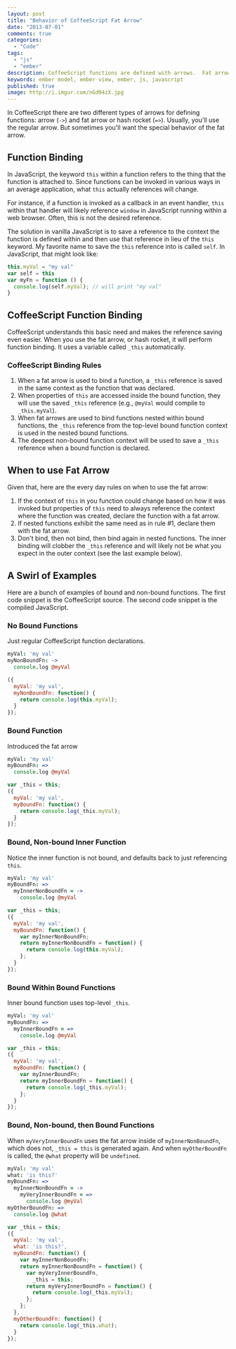 ```yaml
---
layout: post
title: "Behavior of CoffeeScript Fat Arrow"
date: "2013-07-01"
comments: true
categories:
  - "Code"
tags:
  - "js"
  - "ember"
description: CoffeeScript functions are defined with arrows.  Fat arrow provides special function binding.
keywords: ember model, ember view, ember, js, javascript
published: true
image: http://i.imgur.com/nGd04zX.jpg
---
```


In CoffeeScript there are two different types of arrows for defining functions:  arrow (`->`) and fat arrow or hash rocket (`=>`).  Usually, you'll use the regular arrow.  But sometimes you'll want the special behavior of the fat arrow.

<!--more-->

## Function Binding

In JavaScript, the keyword `this` within a function refers to the thing that the function is attached to.  Since functions can be invoked in various ways in an average application, what `this` actually references will change.

For instance, if a function is invoked as a callback in an event handler, `this` within that handler will likely reference `window` in JavaScript running within a web browser.  Often, this is not the desired reference.

The solution in vanilla JavaScript is to save a reference to the context the function is defined within and then use that reference in lieu of the `this` keyword.  My favorite name to save the `this` reference into is called `self`.  In JavaScript, that might look like:

```javascript manual-reference.js
this.myVal = "my val"
var self = this
var myFn = function () {
  console.log(self.myVal); // will print "my val"
}
```

## CoffeeScript Function Binding

CoffeeScript understands this basic need and makes the reference saving even easier.  When you use the fat arrow, or hash rocket, it will perform function binding.  It uses a variable called `_this` automatically.

### CoffeeScript Binding Rules

1. When a fat arrow is used to bind a function, a `_this` reference is saved in the same context as the function that was declared.
2. When properties of `this` are accessed inside the bound function, they will use the saved `_this` reference (e.g., `@myVal` would compile to `_this.myVal`).
3. When fat arrows are used to bind functions nested within bound functions, the `_this` reference from the top-level bound function context is used in the nested bound functions.
4. The deepest non-bound function context will be used to save a `_this` reference when a bound function is declared.

## When to use Fat Arrow

Given that, here are the every day rules on when to use the fat arrow:

1. If the context of `this` in you function could change based on how it was invoked but properties of `this` need to always reference the context where the function was created, declare the function with a fat arrow.
2. If nested functions exhibit the same need as in rule #1, declare them with the fat arrow.
3. Don't bind, then not bind, then bind again in nested functions.  The inner binding will clobber the `_this` reference and will likely not be what you expect in the outer context (see the last example below).

## A Swirl of Examples

Here are a bunch of examples of bound and non-bound functions.  The first code snippet is the CoffeeScript source.  The second code snippet is the compiled JavaScript.

### No Bound Functions

Just regular CoffeeScript function declarations.

```coffeescript non-bound.coffee
myVal: 'my val'
myNonBoundFn: ->
  console.log @myVal
```

```javascript non-bound.js
({
  myVal: 'my val',
  myNonBoundFn: function() {
    return console.log(this.myVal);
  }
});
```

### Bound Function

Introduced the fat arrow

```coffeescript bound.coffee
myVal: 'my val'
myBoundFn: =>
  console.log @myVal
```

```javascript bound.js
var _this = this;
({
  myVal: 'my val',
  myBoundFn: function() {
    return console.log(_this.myVal);
  }
});
```

### Bound, Non-bound Inner Function

Notice the inner function is not bound, and defaults back to just referencing `this`.

```coffeescript non-bound-inner.coffee
myVal: 'my val'
myBoundFn: =>
  myInnerNonBoundFn = ->
    console.log @myVal
```

```javascript non-bound-inner.js
var _this = this;
({
  myVal: 'my val',
  myBoundFn: function() {
    var myInnerNonBoundFn;
    return myInnerNonBoundFn = function() {
      return console.log(this.myVal);
    };
  }
});
```

### Bound Within Bound Functions

Inner bound function uses top-level `_this`.

```coffeescript bound-in-bound.coffee
myVal: 'my val'
myBoundFn: =>
  myInnerBoundFn = =>
    console.log @myVal
```

```javascript bound-in-bound.js
var _this = this;
({
  myVal: 'my val',
  myBoundFn: function() {
    var myInnerBoundFn;
    return myInnerBoundFn = function() {
      return console.log(_this.myVal);
    };
  }
});
```

### Bound, Non-bound, then Bound Functions

When `myVeryInnerBoundFn` uses the fat arrow inside of `myInnerNonBoundFn`, which does not, `_this = this` is generated again.  And when `myOtherBoundFn` is called, the `@what` property will be `undefined`.

```coffeescript clobber-this.coffee
myVal: 'my val'
what: 'is this?'
myBoundFn: =>
  myInnerNonBoundFn = ->
    myVeryInnerBoundFn = =>
      console.log @myVal
myOtherBoundFn: =>
  console.log @what
```

```javascript clobber-this.js
var _this = this;
({
  myVal: 'my val',
  what: 'is this?',
  myBoundFn: function() {
    var myInnerNonBoundFn;
    return myInnerNonBoundFn = function() {
      var myVeryInnerBoundFn,
        _this = this;
      return myVeryInnerBoundFn = function() {
        return console.log(_this.myVal);
      };
    };
  },
  myOtherBoundFn: function() {
    return console.log(_this.what);
  }
});
```
